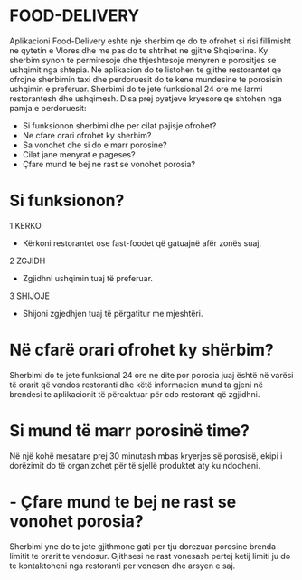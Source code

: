  # FOOD-DELIVERY
 
 
 Aplikacioni Food-Delivery eshte nje sherbim qe do te ofrohet si risi fillimisht ne qytetin e Vlores dhe me pas do te shtrihet ne gjithe Shqiperine. Ky sherbim synon te permiresoje dhe thjeshtesoje menyren e porositjes se ushqimit nga shtepia. Ne aplikacion do te listohen te gjithe restorantet qe ofrojne sherbimin taxi dhe perdoruesit do te kene mundesine te porosisin ushqimin e preferuar. Sherbimi do te jete funksional 24 ore me larmi restorantesh dhe ushqimesh. Disa prej pyetjeve kryesore qe shtohen nga pamja e perdoruesit:
- Si funksionon sherbimi dhe per cilat pajisje ofrohet?
- Ne cfare orari ofrohet ky sherbim?
- Sa vonohet dhe si do e marr porosine?
- Cilat jane menyrat e pageses?
- Çfare mund te bej ne rast se vonohet porosia?




# Si funksionon?


1 KERKO 
- Kërkoni restorantet ose fast-foodet që gatuajnë afër zonës suaj.

2 ZGJIDH 
- Zgjidhni ushqimin tuaj të preferuar.

3 SHIJOJE 
- Shijoni zgjedhjen tuaj të përgatitur me mjeshtëri.



# Në cfarë orari ofrohet ky shërbim?
Sherbimi do te jete funksional 24 ore ne dite por porosia juaj është në varësi të orarit që vendos restoranti dhe këtë informacion mund ta gjeni në brendesi te aplikacionit të përcaktuar për cdo restorant që zgjidhni.

# Si mund të marr porosinë time?
Në një kohë mesatare prej 30 minutash mbas kryerjes së porosisë, ekipi i dorëzimit do të organizohet për të sjellë produktet aty ku ndodheni.

# - Çfare mund te bej ne rast se vonohet porosia?
Sherbimi yne do te jete gjithmone gati per tju dorezuar porosine brenda limitit te orarit te vendosur. Gjithsesi ne rast vonesash pertej ketij limiti ju do te kontaktoheni nga restoranti per vonesen dhe arsyen e saj.
